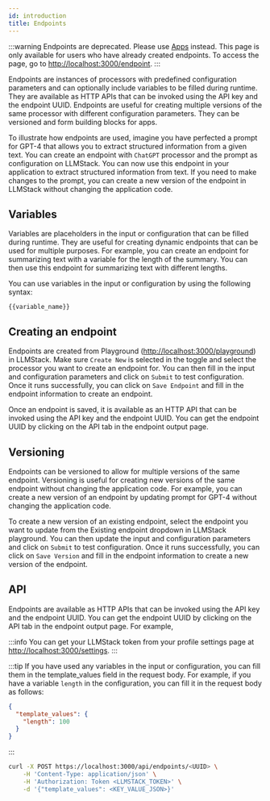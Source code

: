 ```yaml
---
id: introduction
title: Endpoints
---
```


:::warning
Endpoints are deprecated. Please use [Apps](/docs/apps/introduction) instead. This page is only available for users who have already created endpoints. To access the page, go to [http://localhost:3000/endpoint](http://localhost:3000/endpoint).
:::

Endpoints are instances of processors with predefined configuration parameters and can optionally include variables to be filled during runtime. They are available as HTTP APIs that can be invoked using the API key and the endpoint UUID. Endpoints are useful for creating multiple versions of the same processor with different configuration parameters. They can be versioned and form building blocks for apps.

To illustrate how endpoints are used, imagine you have perfected a prompt for GPT-4 that allows you to extract structured information from a given text. You can create an endpoint with `ChatGPT` processor and the prompt as configuration on LLMStack. You can now use this endpoint in your application to extract structured information from text. If you need to make changes to the prompt, you can create a new version of the endpoint in LLMStack without changing the application code.

## Variables

Variables are placeholders in the input or configuration that can be filled during runtime. They are useful for creating dynamic endpoints that can be used for multiple purposes. For example, you can create an endpoint for summarizing text with a variable for the length of the summary. You can then use this endpoint for summarizing text with different lengths.

You can use variables in the input or configuration by using the following syntax:

```
{{variable_name}}
```

## Creating an endpoint

Endpoints are created from Playground ([http://localhost:3000/playground](http://localhost:3000/playground)) in LLMStack. Make sure `Create New` is selected in the toggle and select the processor you want to create an endpoint for. You can then fill in the input and configuration parameters and click on `Submit` to test configuration. Once it runs successfully, you can click on `Save Endpoint` and fill in the endpoint information to create an endpoint.

Once an endpoint is saved, it is available as an HTTP API that can be invoked using the API key and the endpoint UUID. You can get the endpoint UUID by clicking on the API tab in the endpoint output page.

## Versioning

Endpoints can be versioned to allow for multiple versions of the same endpoint. Versioning is useful for creating new versions of the same endpoint without changing the application code. For example, you can create a new version of an endpoint by updating prompt for GPT-4 without changing the application code.

To create a new version of an existing endpoint, select the endpoint you want to update from the Existing endpoint dropdown in LLMStack playground. You can then update the input and configuration parameters and click on `Submit` to test configuration. Once it runs successfully, you can click on `Save Version` and fill in the endpoint information to create a new version of the endpoint.

## API

Endpoints are available as HTTP APIs that can be invoked using the API key and the endpoint UUID. You can get the endpoint UUID by clicking on the API tab in the endpoint output page. For example,

:::info
You can get your LLMStack token from your profile settings page at [http://localhost:3000/settings](http://localhost:3000/settings).
:::

:::tip
If you have used any variables in the input or configuration, you can fill them in the template_values field in the request body. For example, if you have a variable `length` in the configuration, you can fill it in the request body as follows:

```json
{
  "template_values": {
    "length": 100
  }
}
```

:::

```bash
curl -X POST https://localhost:3000/api/endpoints/<UUID> \
    -H 'Content-Type: application/json' \
    -H 'Authorization: Token <LLMSTACK_TOKEN>' \
    -d '{"template_values": <KEY_VALUE_JSON>}'
```
